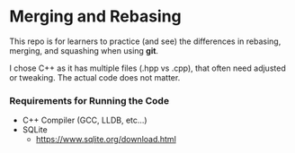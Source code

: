 # Merging and Rebasing

This repo is for learners to practice (and see) the differences in rebasing, merging, and squashing when using **git**. 

I chose C++ as it has multiple files (.hpp vs .cpp), that often need adjusted or tweaking. The actual code does not matter. 

### Requirements for Running the Code 

- C++ Compiler (GCC, LLDB, etc...)
- SQLite 
    - https://www.sqlite.org/download.html